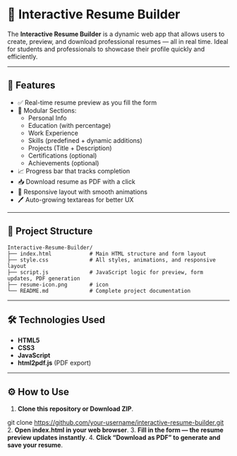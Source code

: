 # 📄 Interactive Resume Builder

The **Interactive Resume Builder** is a dynamic web app that allows users to create, preview, and download professional resumes — all in real time. Ideal for students and professionals to showcase their profile quickly and efficiently.

---

## 🚀 Features

- ✅ Real-time resume preview as you fill the form
- 🧩 Modular Sections:
  - Personal Info
  - Education (with percentage)
  - Work Experience
  - Skills (predefined + dynamic additions)
  - Projects (Title + Description)
  - Certifications (optional)
  - Achievements (optional)
- 📈 Progress bar that tracks completion
- 📥 Download resume as PDF with a click
- 📱 Responsive layout with smooth animations
- 🖊️ Auto-growing textareas for better UX

---

## 📁 Project Structure
```
Interactive-Resume-Builder/
├── index.html            # Main HTML structure and form layout
├── style.css             # All styles, animations, and responsive layout
├── script.js             # JavaScript logic for preview, form updates, PDF generation
├── resume-icon.png       # icon
└── README.md             # Complete project documentation
```


---

## 🛠 Technologies Used

- **HTML5**
- **CSS3** 
- **JavaScript** 
- **html2pdf.js** (PDF export)

---

## ⚙️ How to Use

1. **Clone this repository or Download ZIP**.

git clone https://github.com/your-username/interactive-resume-builder.git
2. **Open index.html in your web browser**.
3. **Fill in the form — the resume preview updates instantly**.
4. **Click “Download as PDF” to generate and save your resume**.


